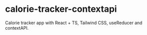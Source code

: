 # calorie-tracker-contextapi
Calorie tracker app with React + TS, Tailwind CSS, useReducer and contextAPI.
